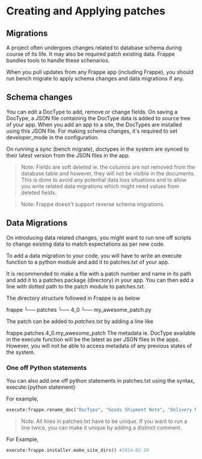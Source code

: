 # Creating and Applying patches

## Migrations

A project often undergoes changes related to database schema during course of its life. It may also be required patch existing data. Frappe bundles tools to handle these schenarios.

When you pull updates from any Frappe app (including Frappe), you should run bench migrate to apply schema changes and data migrations if any.
    
## Schema changes

You can edit a DocType to add, remove or change fields. On saving a DocType, a JSON file containing the DocType data is added to source tree of your app. When you add an app to a site, the DocTypes are installed using this JSON file. For making schema changes, it's required to set developer_mode in the configuration.

On running a sync (bench migrate), doctypes in the system are synced to their latest version from the JSON files in the app.

>Note: Fields are soft deleted ie. the columns are not removed from the database table and however, they will not be visible in the documents. This is done to avoid any potential data loss situations and to allow you write related data migrations which might need values from deleted fields.

>Note: Frappe doesn't support reverse schema migrations.

## Data Migrations

On introducing data related changes, you might want to run one off scripts to change existing data to match expectations as per new code.

To add a data migration to your code, you will have to write an execute function to a python module and add it to patches.txt of your app.

It is recommended to make a file with a patch number and name in its path and add it to a patches package (directory) in your app. You can then add a line with dotted path to the patch module to patches.txt.

The directory structure followed in Frappe is as below

frappe
└── patches
    └── 4_0
        └── my_awesome_patch.py

The patch can be added to *patches.txt* by adding a line like

frappe.patches.4_0.my_awesome_patch The metadata ie. DocType available in the execute function will be the latest as per JSON files in the apps. However, you will not be able to access metadata of any previous states of the system.

### One off Python statements

You can also add one off python statements in patches.txt using the syntax, execute:{python statement}

For example,

```python
execute:frappe.rename_doc("DocType", "Goods Shipment Note", "Delivery Note")
```

>Note: All lines in patches.txt have to be unique. If you want to run a line twice, you can make it unique by adding a distinct comment.

For Example,

```python
execute:frappe.installer.make_site_dirs() #2014-02-19
```
